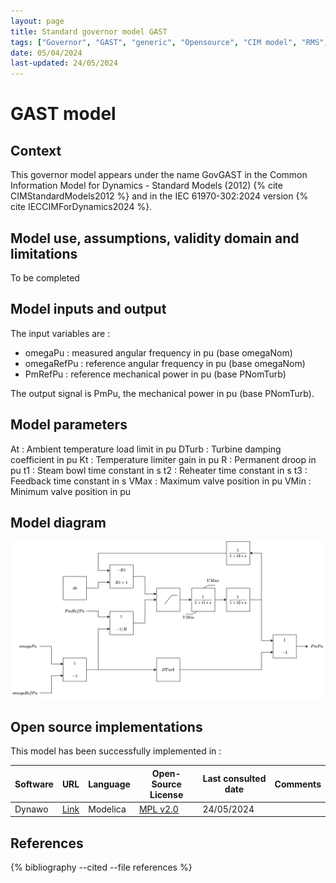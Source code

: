 ```yaml
---
layout: page
title: Standard governor model GAST
tags: ["Governor", "GAST", "generic", "Opensource", "CIM model", "RMS", "phasor", "MRL4", "Single phase", "GovGAST", "IEC", "dynawo", "#106"]
date: 05/04/2024
last-updated: 24/05/2024
---
```

# GAST model

## Context

This governor model appears under the name GovGAST in the Common Information Model for Dynamics - Standard Models (2012) {% cite CIMStandardModels2012 %} and in the IEC 61970-302:2024 version {% cite IECCIMForDynamics2024 %}.

## Model use, assumptions, validity domain and limitations

To be completed

## Model inputs and output

The input variables are :

- omegaPu : measured angular frequency in pu (base omegaNom)
- omegaRefPu : reference angular frequency in pu (base omegaNom)
- PmRefPu : reference mechanical power in pu (base PNomTurb)

The output signal is PmPu, the mechanical power in pu (base PNomTurb).

## Model parameters

At : Ambient temperature load limit in pu
DTurb : Turbine damping coefficient in pu
Kt : Temperature limiter gain in pu
R : Permanent droop in pu
t1 : Steam bowl time constant in s
t2 : Reheater time constant in s
t3 : Feedback time constant in s
VMax : Maximum valve position in pu
VMin : Minimum valve position in pu

## Model diagram

<img src="/pages/models/regulations/GAST/GAST.drawio.svg" alt="GAST diagram">

## Open source implementations

This model has been successfully implemented in :

| Software      | URL | Language | Open-Source License | Last consulted date | Comments |
| ------------- | --- | -------- | ------------------- | ------------------- | -------- |
| Dynawo | [Link](https://github.com/dynawo/dynawo) | Modelica | [MPL v2.0](https://www.mozilla.org/en-US/MPL/2.0/)  | 24/05/2024 |  |

## References

{% bibliography --cited --file references  %}
